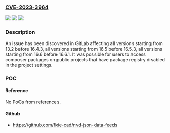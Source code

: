 ### [CVE-2023-3964](https://cve.mitre.org/cgi-bin/cvename.cgi?name=CVE-2023-3964)
![](https://img.shields.io/static/v1?label=Product&message=GitLab&color=blue)
![](https://img.shields.io/static/v1?label=Version&message=13.2%3C%2016.4.3%20&color=brighgreen)
![](https://img.shields.io/static/v1?label=Vulnerability&message=CWE-284%3A%20Improper%20Access%20Control&color=brighgreen)

### Description

An issue has been discovered in GitLab affecting all versions starting from 13.2 before 16.4.3, all versions starting from 16.5 before 16.5.3, all versions starting from 16.6 before 16.6.1. It was possible for users to access composer packages on public projects that have package registry disabled in the project settings.

### POC

#### Reference
No PoCs from references.

#### Github
- https://github.com/fkie-cad/nvd-json-data-feeds

